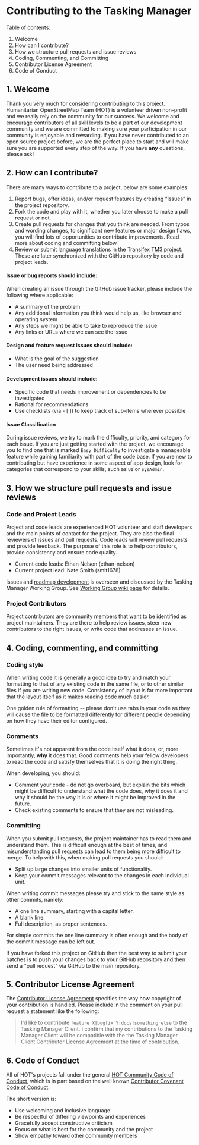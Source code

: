 # Contributing to the Tasking Manager

Table of contents:
1. Welcome
2. How can I contribute?
3. How we structure pull requests and issue reviews
4. Coding, Commenting, and Committing
5. Contributor License Agreement
6. Code of Conduct

## 1. Welcome

Thank you very much for considering contributing to this project. Humanitarian OpenStreetMap Team (HOT) is a volunteer driven non-profit and we really rely on the community for our success. We welcome and encourage contributors of all skill levels to be a part of our development community and we are committed to making sure your participation in our community is enjoyable and rewarding. If you have never contributed to an open source project before, we are the perfect place to start and will make sure you are supported every step of the way. If you have **any** questions, please ask!

## 2. How can I contribute?

There are many ways to contribute to a project, below are some examples:

1. Report bugs, offer ideas, and/or request features by creating “Issues” in the project repository.
2. Fork the code and play with it, whether you later choose to make a pull request or not.
3. Create pull requests for changes that you think are needed. From typos and wording changes, to significant new features or major design flaws, you will find lots of opportunities to contribute improvements. Read more about coding and committing below.
4. Review or submit language translations in the [Transifex TM3 project](https://transifex.com/hotosm/tasking-manager-3). These are later synchronized with the GitHub repository by code and project leads.

#### Issue or bug reports should include:

When creating an issue through the GitHub issue tracker, please include the following where applicable:
  * A summary of the problem
  * Any additional information you think would help us, like browser and operating system
  * Any steps we might be able to take to reproduce the issue
  * Any links or URLs where we can see the issue

#### Design and feature request issues should include:
  * What is the goal of the suggestion
  * The user need being addressed

#### Development issues should include:
  * Specific code that needs improvement or dependencies to be investigated
  * Rational for recommendations
  * Use checklists (via - [ ]) to keep track of sub-items wherever possible

#### Issue Classification

During issue reviews, we try to mark the difficulty, priority, and category
for each issue. If you are just getting started with the project,
we encourage you to find one that is marked `Easy Difficulty` to investigate
a manageable feature while gaining familiarity with part of the code base. If
you are new to contributing but have experience in some aspect of app design,
look for categories that correspond to your skills, such as `UI` or `SysAdmin`.

## 3. How we structure pull requests and issue reviews

### Code and Project Leads
Project and code leads are experienced HOT volunteer and staff developers and the main points
of contact for the project. They are also the final reviewers of issues and pull requests. Code leads
will review pull requests and provide feedback. The purpose of this role is to help contributors,
provide consistency and ensure code quality.

* Current code leads: Ethan Nelson (ethan-nelson)
* Current project lead: Nate Smith (smit1678)

Issues and [roadmap development](https://github.com/hotosm/tasking-manager/projects/1) is overseen and discussed by the Tasking Manager Working Group. See [Working Group wiki page](https://github.com/hotosm/tasking-manager/wiki/TM-Working-Group-Meeting-Details) for details.

### Project Contributors

Project contributors are community members that want to be identified
as project maintainers. They are there to help review issues, steer new
contributors to the right issues, or write code that addresses an issue.

## 4. Coding, commenting, and committing

### Coding style

When writing code it is generally a good idea to try and match your
formatting to that of any existing code in the same file, or to other
similar files if you are writing new code. Consistency of layout is
far more important that the layout itself as it makes reading code
much easier.

One golden rule of formatting -- please don't use tabs in your code
as they will cause the file to be formatted differently for different
people depending on how they have their editor configured.

### Comments

Sometimes it's not apparent from the code itself what it does, or,
more importantly, **why** it does that. Good comments help your fellow
developers to read the code and satisfy themselves that it is doing the
right thing.

When developing, you should:

* Comment your code - do not go overboard, but explain the bits which
might be difficult to understand what the code does, why it does it
and why it should be the way it is or where it might be improved in the future.
* Check existing comments to ensure that they are not misleading.

### Committing

When you submit pull requests, the project maintainer has to read them and
understand them. This is difficult enough at the best of times, and
misunderstanding pull requests can lead to them being more difficult to
merge. To help with this, when making pull requests you should:

* Split up large changes into smaller units of functionality.
* Keep your commit messages relevant to the changes in each individual
unit.

When writing commit messages please try and stick to the same style as
other commits, namely:

* A one line summary, starting with a capital letter.
* A blank line.
* Full description, as proper sentences.

For simple commits the one line summary is often enough and the body
of the commit message can be left out.

If you have forked this project on GitHub then the best way to submit your patches is to
push your changes back to your GitHub repository and then send a "pull request" via GitHub to the main repository.

## 5. Contributor License Agreement

The [Contributor License Agreement](./CLA.md) specifies the way how copyright of your contribution is handled. Please include in the comment on your pull request a statement like the following:

> I'd like to contribute `feature X|bugfix Y|docs|something else` to the Tasking Manager Client. I confirm that my contributions to the Tasking Manager Client will be compatible with the the Tasking Manager Client Contributor License Agreement at the time of contribution.

## 6. Code of Conduct

All of HOT's projects fall under the general [HOT Community Code of Conduct](https://www.hotosm.org/hot_code_of_conduct), which is in part based on the well known [Contributor Covenant Code of Conduct](https://www.contributor-covenant.org/version/1/4/code-of-conduct.md).

The short version is:
* Use welcoming and inclusive language
* Be respectful of differing viewpoints and experiences
* Gracefully accept constructive criticism
* Focus on what is best for the community and the project
* Show empathy toward other community members
